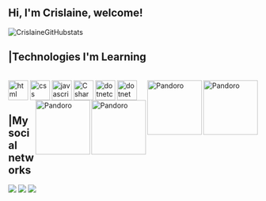 ## Hi, I'm Crislaine, welcome!

![CrislaineGitHubstats](https://github-readme-stats.vercel.app/api?username=CrislainePaula&show_icons=true&theme=dracula)

## |Technologies I'm Learning ##
<div style="display: inline_block;"><br>
        <img align= "center" alt="html" src="https://cdn.jsdelivr.net/gh/devicons/devicon/icons/html5/html5-original.svg" width="40" height="40">
        <img align= "center" alt="css" src="https://cdn.jsdelivr.net/gh/devicons/devicon/icons/css3/css3-original.svg"  width="40" height="40">
        <img align= "center" alt="javascript" src="https://cdn.jsdelivr.net/gh/devicons/devicon/icons/javascript/javascript-original.svg" width="40" height="40">
        <img align= "center" alt="C sharp" src="https://cdn.jsdelivr.net/gh/devicons/devicon/icons/csharp/csharp-original.svg" width="40" height="40">
        <img align= "center" alt="dotnetcore" src="https://cdn.jsdelivr.net/gh/devicons/devicon/icons/dotnetcore/dotnetcore-original.svg" width="40" height="40">
        <img align= "center" alt="dotnet" src="https://cdn.jsdelivr.net/gh/devicons/devicon/icons/dot-net/dot-net-plain-wordmark.svg" width="40" height="40">
        <img align= "right" alt="Pandoro" src="https://blogger.googleusercontent.com/img/b/R29vZ2xl/AVvXsEj0H_g5wXW1qyEp0krQB2R078S3zlAmhBgwmmQv4_ao1H4bzHMg18KxFK9k2vmow94pM-NX7uC1WhrdGY3hwbTN1hlO0AA6QLgwZRBcMyMukplESFYvTK5nlPClWd1LETluL9MtMGp1Z_zjDGqv3RCk8JgFTOkkXmsAzsDtV3nduqPBnzGeo0mPnFhH/s320/luna.png" width="110px" height="110px">
        <img align= "right" alt="Pandoro" src="https://blogger.googleusercontent.com/img/b/R29vZ2xl/AVvXsEiL2kH-7x6tx9IKlfbKVHf1gleBKOnJGtiPp5ZjFW49P06qkW-WV4ZtOVjJPriWytjJYJF4eSBEDWpz91vAGkupBWs6GCupB979XtyWCPDLh2tlIV4xlY8cQwEKieoY84L5Z3oEjbKAy1g4gPAcML9GazpnsirYzKNRLsLjajlarsosi3JtvYm36bUR/s320/mia.png" width="110px" height="110px">
        <img align= "right" alt="Pandoro" src="https://blogger.googleusercontent.com/img/b/R29vZ2xl/AVvXsEjj2-ufRUALO08d2dQoeO9OAY-7m3sCKC8fRr_RjLM3tkuLV4o4DUX_N7g2nDjFtC0PSzuAKaif0sF6BWlHGjg6-uIVbZlRNp0gzkNSFdKsnfiw-TWHZsCJbUoeN6FehuDGhr14KvGZZW4bUvH5jwiuxYwUqv0pCavM-KgLkESBLrnIcaNO4R3DLGLk/s320/nina.png" width="110px" height="110px">
        <img align= "right" alt="Pandoro" src="https://blogger.googleusercontent.com/img/b/R29vZ2xl/AVvXsEg_rRlKiu_fL_JV00tQLqUm9q6njIyPvm4LpEujwF9sSW9Ys5mvlRGmyK3QghOb8BLb4KyofXadQTEGvyfWeHBv_a3TFDJkyhQyStCYjt3eS8_kC0ugQJgWmA7laHHT1b5OLUGtC-9zuFMX52l5pBh2azp3WzV-Fbc0hFP4xDhWp0ZiHp_usigDpci8/s320/pandoro.png" width="110px" height="110px">
    </div>
   
   
  
    
    
## |My social networks ##
<div>
<a href="https://www.instagram.com/crislaine_paulapp/?hl=bg" target="_blank"><img src="https://img.shields.io/badge/Instagram-E4405F?style=for-the-badge&logo=instagram&logoColor=white"></a>
<a href="https://www.linkedin.com/in/crislaine-paula-pereira-pacheco-944a40165/" target="_blank"><img src="https://img.shields.io/badge/LinkedIn-0077B5?style=for-the-badge&logo=linkedin&logoColor=white"></a>
<a href="https://www.youtube.com/channel/UCVzACWasBoomphRDXjX18aw" target="_blank"><img src="https://img.shields.io/badge/YouTube-FF0000?style=for-the-badge&logo=youtube&logoColor=white"></a>
</div>


